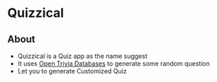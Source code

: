 # Quizzical

## About
+ Quizzical is a Quiz app as the name suggest
+ It uses [Open Trivia  Databases](https://opentdb.com/) to generate some random question
+ Let you to generate Customized Quiz

  
